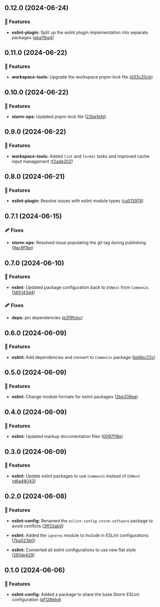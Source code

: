 ## 0.12.0 (2024-06-24)


### 🚀 Features

- **eslint-plugin:** Split up the eslint plugin implementation into separate packages ([aba11be4](https://github.com/storm-software/storm-ops/commit/aba11be4))

## 0.11.0 (2024-06-22)


### 🚀 Features

- **workspace-tools:** Upgrade the workspace pnpm-lock file ([d33c20cb](https://github.com/storm-software/storm-ops/commit/d33c20cb))

## 0.10.0 (2024-06-22)


### 🚀 Features

- **storm-ops:** Updated pnpm-lock file ([22be1efd](https://github.com/storm-software/storm-ops/commit/22be1efd))

## 0.9.0 (2024-06-22)


### 🚀 Features

- **workspace-tools:** Added `lint` and `format` tasks and improved cache input management ([f2ade202](https://github.com/storm-software/storm-ops/commit/f2ade202))

## 0.8.0 (2024-06-21)


### 🚀 Features

- **eslint-plugin:** Resolve issues with eslint module types ([ca513974](https://github.com/storm-software/storm-ops/commit/ca513974))

## 0.7.1 (2024-06-15)


### 🩹 Fixes

- **storm-ops:** Resolved issue populating the git tag during publishing ([9ac9f1be](https://github.com/storm-software/storm-ops/commit/9ac9f1be))

## 0.7.0 (2024-06-10)


### 🚀 Features

- **eslint:** Updated package configuration back to `ESNext` from `CommonJs` ([565143d4](https://github.com/storm-software/storm-ops/commit/565143d4))


### 🩹 Fixes

- **deps:** pin dependencies ([e2f9fcbc](https://github.com/storm-software/storm-ops/commit/e2f9fcbc))

## 0.6.0 (2024-06-09)


### 🚀 Features

- **eslint:** Add dependencies and convert to `CommonJs` package ([bd4bc22c](https://github.com/storm-software/storm-ops/commit/bd4bc22c))

## 0.5.0 (2024-06-09)


### 🚀 Features

- **eslint:** Change module formats for eslint packages ([2be209ea](https://github.com/storm-software/storm-ops/commit/2be209ea))

## 0.4.0 (2024-06-09)

### 🚀 Features

- **eslint:** Updated markup documentation files
  ([0097f19e](https://github.com/storm-software/storm-ops/commit/0097f19e))

## 0.3.0 (2024-06-09)

### 🚀 Features

- **eslint:** Update eslint packages to use `CommonJs` instead of `ESNext`
  ([d6a48043](https://github.com/storm-software/storm-ops/commit/d6a48043))

## 0.2.0 (2024-06-08)

### 🚀 Features

- **eslint-config:** Renamed the `eslint-config-storm-software` package to avoid
  conflicts
  ([3ff32ab0](https://github.com/storm-software/storm-ops/commit/3ff32ab0))

- **eslint:** Added the `ignores` module to include in ESLint configurations
  ([7ba523b0](https://github.com/storm-software/storm-ops/commit/7ba523b0))

- **eslint:** Converted all eslint configurations to use new flat style
  ([281de429](https://github.com/storm-software/storm-ops/commit/281de429))

## 0.1.0 (2024-06-06)

### 🚀 Features

- **eslint-config:** Added a package to share the base Storm ESLint
  configuration
  ([af128ebd](https://github.com/storm-software/storm-ops/commit/af128ebd))
